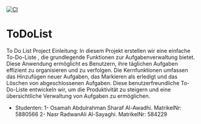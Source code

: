 [![CI](https://github.com/nasrwihtw/ToDoList/actions/workflows/tests.yml/badge.svg)](https://github.com/nasrwihtw/ToDoList/actions/workflows/tests.yml)

# ToDoList
To Do List Project 
Einleitung: In diesem Projekt erstellen wir eine einfache To-Do-Liste , die grundlegende Funktionen zur Aufgabenverwaltung bietet. Diese Anwendung ermöglicht es Benutzern, ihre täglichen Aufgaben effizient zu organisieren und zu verfolgen. Die Kernfunktionen umfassen das Hinzufügen neuer Aufgaben, das Markieren als erledigt und das Löschen von abgeschlossenen Aufgaben. Diese benutzerfreundliche To-Do-Liste entwickeln wir, um die Produktivität zu steigern und eine übersichtliche Verwaltung von Aufgaben zu ermöglichen.
* Studenten:
1- Osamah Abdulrahman Sharaf Al-Awadhi. MatrikelNr: 5880566
2- Nasr RadwanAli Al-Sayaghi. MatrikelNr: 584229




